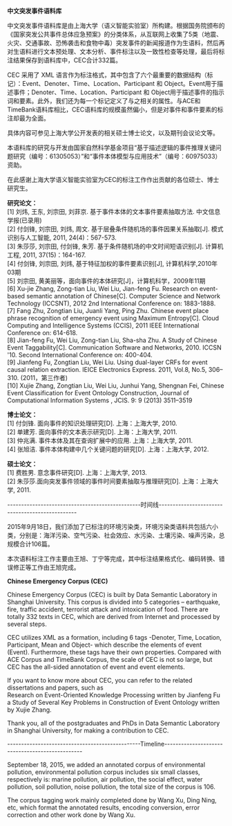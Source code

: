 <b>中文突发事件语料库</b>

中文突发事件语料库是由上海大学（语义智能实验室）所构建。根据国务院颁布的《国家突发公共事件总体应急预案》的分类体系，从互联网上收集了5类（地震、火灾、交通事故、恐怖袭击和食物中毒）突发事件的新闻报道作为生语料，然后再对生语料进行文本预处理、文本分析、事件标注以及一致性检查等处理，最后将标注结果保存到语料库中，CEC合计332篇。

CEC 采用了 XML 语言作为标注格式，其中包含了六个最重要的数据结构（标记）：Event、Denoter、Time、Location、Participant 和 Object。Event用于描述事件；Denoter、Time、Location、Participant 和 Object用于描述事件的指示词和要素。此外，我们还为每一个标记定义了与之相关的属性。与ACE和TimeBank语料库相比，CEC语料库的规模虽然偏小，但是对事件和事件要素的标注却最为全面。

具体内容可参见上海大学公开发表的相关硕士博士论文，以及期刊会议论文等。<br/>

本语料库的研究与开发由国家自然科学基金项目“基于描述逻辑的事件推理关键问题研究（编号：61305053）”和“事件本体模型与应用技术”（编号：60975033）资助。<br/>

在此感谢上海大学语义智能实验室为CEC的标注工作作出贡献的各位硕士、博士研究生。

**研究论文：**  
[1] 刘炜, 王东, 刘宗田, 刘菲京. 基于事件本体的文本事件要素抽取方法. 中文信息学报(已录用)<br/>
[2] 付剑锋, 刘宗田, 刘炜, 周文. 基于层叠条件随机场的事件因果关系抽取[J]. 模式识别与人工智能, 2011, 24(4)：567-573.<br/>
[3] 朱莎莎, 刘宗田, 付剑锋, 朱芳. 基于条件随机场的中文时间短语识别[J]. 计算机工程, 2011, 37(15)：164-167. <br/>
[4] 付剑锋, 刘宗田, 刘炜, 基于特征加权的事件要素识别[J], 计算机科学,2010年03期<br/>
[5] 刘宗田, 黄美丽等，面向事件的本体研究[J]，计算机科学，2009年11期<br/>
[6] Xu-jie Zhang, Zong-tian Liu, Wei Liu, Jian-feng Fu. Research on event-based semantic annotation of Chinese[C]. Computer Science and Network Technology (ICCSNT), 2012 2nd International Conference on: 1883-1888.<br/>
[7] Fang Zhu, Zongtian Liu, Juanli Yang, Ping Zhu. Chinese event place phrase recognition of emergency event using Maximum Entropy[C]. Cloud Computing and Intelligence Systems (CCIS), 2011 IEEE International Conference on: 614-618.<br/>
[8] Jian-feng Fu, Wei Liu, Zong-tian Liu, Sha-sha Zhu. A Study of Chinese Event Taggability[C]. Communication Software and Networks, 2010. ICCSN '10. Second International Conference on: 400-404.<br/>
[9] Jianfeng Fu, Zongtian Liu, Wei Liu. Using dual-layer CRFs for event causal relation extraction. IEICE Electronics Express. 2011, Vol.8, No.5, 306–310. (2011，第三作者)<br/>
[10] Xujie Zhang, Zongtian Liu, Wei Liu, Junhui Yang, Shengnan Fei, Chinese Event Classification for Event Ontology Construction, Journal of Computational Information Systems , JCIS. 9: 9 (2013) 3511–3519<br/>

**博士论文：**  
[1] 付剑锋. 面向事件的知识处理研究[D]. 上海：上海大学, 2010.<br/>
[2] 单建芳. 面向事件的文本表示研究[D]. 上海：上海大学, 2011.<br/>
[3] 仲兆满. 事件本体及其在查询扩展中的应用. 上海：上海大学, 2011.<br/>
[4] 张旭洁. 事件本体构建中几个关键问题的研究[D]. 上海：上海大学, 2012.<br/>

**硕士论文：**  
[1] 费胜男. 意念事件研究[D]. 上海：上海大学, 2013.<br/>
[2] 朱莎莎.面向突发事件领域的事件时间要素抽取与推理研究[D]. 上海：上海大学, 2011.<br/>


------------------------------------------------时间线------------------------------------------------

2015年9月18日，我们添加了已标注的环境污染类，环境污染类语料共包括六小类，分别是：海洋污染、空气污染、社会效应、水污染、土壤污染、噪声污染，总规模合计106篇。

本次语料标注工作主要由王旭、丁宁等完成，其中标注结果格式化、编码转换、错误修正等工作由王旭完成。


<b>Chinese Emergency Corpus (CEC)</b>

Chinese Emergency Corpus (CEC) is built by Data Semantic Laboratory in Shanghai University. This corpus is divided into 5 categories – earthquake, fire, traffic accident, terrorist attack and intoxication of food. There are totally 332 texts in CEC, which are derived from Internet and processed by several steps.

CEC utilizes XML as a formation, including 6 tags -Denoter, Time, Location, Participant, Mean and Object- which describe the elements of event (Event). Furthermore, these tags have their own properties. Compared with ACE Corpus and TimeBank Corpus, the scale of CEC is not so large, but CEC has the all-sided annotation of event and event elements.

If you want to know more about CEC, you can refer to the related dissertations and papers, such as<br/> Research on Event-Oriented Knowledge Processing written by Jianfeng Fu<br/> a Study of Several Key Problems in Construction of Event Ontology written by Xujie Zhang.

Thank you, all of the postgraduates and PhDs in Data Semantic Laboratory in Shanghai University, for making a contribution to CEC.

------------------------------------------------Timeline------------------------------------------------

September 18, 2015, we added an annotated corpus of environmental pollution, environmental pollution corpus includes six small classes, respectively is: marine pollution, air pollution, the social effect, water pollution, soil pollution, noise pollution, the total size of the corpus is 106.

The corpus tagging work mainly completed done by Wang Xu, Ding Ning, etc, which format the annotated results, encoding conversion, error correction and other work done by Wang Xu.
